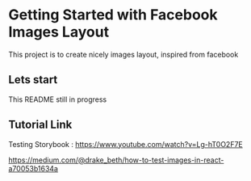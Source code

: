 # Getting Started with Facebook Images Layout

This project is to create nicely images layout, inspired from facebook

## Lets start

This README still in progress

## Tutorial Link

Testing Storybook : https://www.youtube.com/watch?v=Lg-hT0O2F7E

https://medium.com/@drake_beth/how-to-test-images-in-react-a70053b1634a
